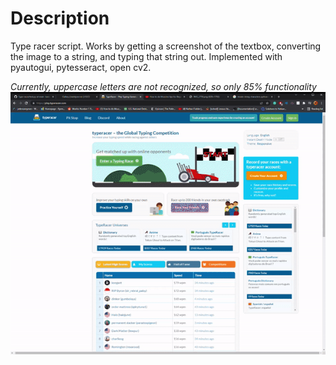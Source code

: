 # Description
 Type racer script.
 Works by getting a screenshot of the textbox, converting the image to a string, and typing that string out.
 Implemented with pyautogui, pytesseract, open cv2.
 
 *Currently, uppercase letters are not recognized, so only 85% functionality*
  ![](gif.gif)
